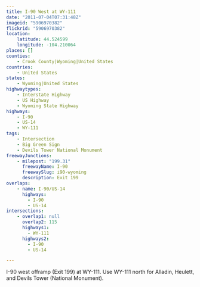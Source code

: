 ```yaml
---
title: I-90 West at WY-111
date: "2011-07-04T07:31:48Z"
imageid: "5906970382"
flickrid: "5906970382"
location:
    latitude: 44.524599
    longitude: -104.210064
places: []
counties:
    - Crook County|Wyoming|United States
countries:
    - United States
states:
    - Wyoming|United States
highwaytypes:
    - Interstate Highway
    - US Highway
    - Wyoming State Highway
highways:
    - I-90
    - US-14
    - WY-111
tags:
    - Intersection
    - Big Green Sign
    - Devils Tower National Monument
freewayJunctions:
    - milepost: "199.31"
      freewayName: I-90
      freewaySlug: i90-wyoming
      description: Exit 199
overlaps:
    - name: I-90/US-14
      highways:
        - I-90
        - US-14
intersections:
    - overlap1: null
      overlap2: 115
      highways1:
        - WY-111
      highways2:
        - I-90
        - US-14

---
```

I-90 west offramp (Exit 199) at WY-111.  Use WY-111 north for Alladin, Heulett, and Devils Tower (National Monument).